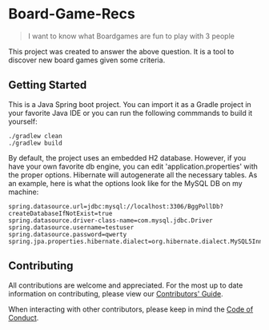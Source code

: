 # Board-Game-Recs

> I want to know what Boardgames are fun to play with 3 people

This project was created to answer the above question. It is a tool to discover new board games given some criteria.

## Getting Started

This is a Java Spring boot project. You can import it as a Gradle project in your favorite Java IDE or you can run the following commmands to build it yourself:

```
./gradlew clean
./gradlew build
```

By default, the project uses an embedded H2 database. However, if you have your own favorite db engine, you can edit 'application.properties' with the proper options. Hibernate will autogenerate all the necessary tables. As an example, here is what the options look like for the MySQL DB on my machine:

```
spring.datasource.url=jdbc:mysql://localhost:3306/BggPollDb?createDatabaseIfNotExist=true
spring.datasource.driver-class-name=com.mysql.jdbc.Driver
spring.datasource.username=testuser
spring.datasource.password=qwerty
spring.jpa.properties.hibernate.dialect=org.hibernate.dialect.MySQL5InnoDBDialect
```

## Contributing

All contributions are welcome and appreciated. For the most up to date information on contributing, please view our [Contributors' Guide](https://github.com/Matthew-Bunge-Software/Board-Game-Recs/blob/master/docs/CONTRIBUTING.md).

When interacting with other contributors, please keep in mind the [Code of Conduct](https://github.com/Matthew-Bunge-Software/Board-Game-Recs/blob/master/docs/CODE_OF_CONDUCT.md).

